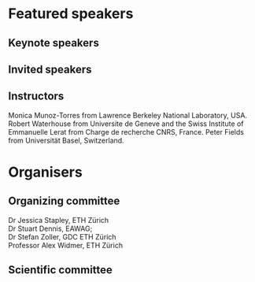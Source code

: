# Featured speakers

## Keynote speakers


## Invited speakers


## Instructors

Monica Munoz-Torres from Lawrence Berkeley National Laboratory, USA.
Robert Waterhouse from Universite de Geneve and the Swiss Institute of
Emmanuelle Lerat from Charge de recherche  CNRS, France.
Peter Fields from Universität Basel, Switzerland.

# Organisers


## Organizing committee

Dr Jessica Stapley, ETH Zürich   
Dr Stuart Dennis, EAWAG;   
Dr Stefan Zoller, GDC ETH Zürich  
Professor Alex Widmer, ETH Zürich

## Scientific committee
